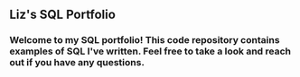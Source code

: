 
## Liz's SQL Portfolio


### Welcome to my SQL portfolio! This code repository contains examples of SQL I've written. Feel free to take a look and reach out if you have any questions.
